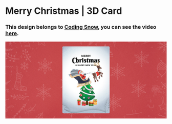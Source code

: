 # Merry Christmas | 3D Card
### This design belongs to [Coding Snow](https://www.youtube.com/@CodingSnow), you can see the video [here](https://youtu.be/-Q9LYu32lQQ).

![preview img](/preview.png)
